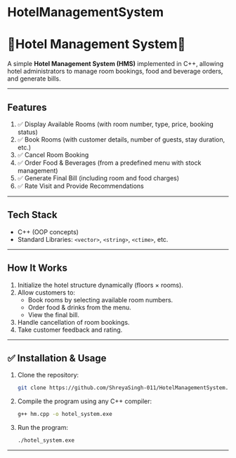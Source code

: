 # HotelManagementSystem


# 🏨Hotel Management System🏩

A simple **Hotel Management System (HMS)** implemented in C++, allowing hotel administrators to manage room bookings, food and beverage orders, and generate bills.

---

##  Features

1. ✅ Display Available Rooms (with room number, type, price, booking status)  
2. ✅ Book Rooms (with customer details, number of guests, stay duration, etc.)  
3. ✅ Cancel Room Booking  
4. ✅ Order Food & Beverages (from a predefined menu with stock management)  
5. ✅ Generate Final Bill (including room and food charges)  
6. ✅ Rate Visit and Provide Recommendations

---

## Tech Stack

- C++ (OOP concepts)
- Standard Libraries: `<vector>`, `<string>`, `<ctime>`, etc.

---

##  How It Works

1. Initialize the hotel structure dynamically (floors × rooms).
2. Allow customers to:
    - Book rooms by selecting available room numbers.
    - Order food & drinks from the menu.
    - View the final bill.
3. Handle cancellation of room bookings.
4. Take customer feedback and rating.

---

## ✅ Installation & Usage

1. Clone the repository:
    ```bash
    git clone https://github.com/ShreyaSingh-011/HotelManagementSystem.git
    ```

2. Compile the program using any C++ compiler:
    ```bash
    g++ hm.cpp -o hotel_system.exe
    ```

3. Run the program:
    ```bash
    ./hotel_system.exe
    ```

---


